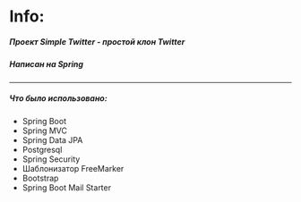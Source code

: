 # Info:
##### Проект *Simple Twitter* - простой клон Twitter
##### Написан на *Spring*

***

##### Что было использовано:
- Spring Boot
- Spring MVC
- Spring Data JPA
- Postgresql
- Spring Security
- Шаблонизатор FreeMarker
- Bootstrap
- Spring Boot Mail Starter
